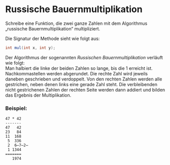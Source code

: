 # Russische Bauernmultiplikation

Schreibe eine Funktion, die zwei ganze Zahlen mit dem Algorithmus „russische Bauernmultiplikation“ multipliziert.

Die Signatur der Methode sieht wie folgt aus:

```java
int mul(int x, int y);
```

Der Algorithmus der sogenannten _Russischen Bauernmultiplikation_ verläuft wie folgt: <br>
Man halbiert die linke der beiden Zahlen so lange, bis die 1 erreicht ist. Nachkommastellen werden abgerundet. Die rechte Zahl wird jeweils daneben geschrieben und verdoppelt. Von den rechten Zahlen werden alle gestrichen, neben denen links eine gerade Zahl steht. Die verbleibenden nicht gestrichenen Zahlen der rechten Seite werden dann addiert und bilden das Ergebnis der Multiplikation.

### Beispiel:

```text
47 * 42
-------
47   42
23   84
11  168
 5  336
 2  6̶7̶2̶
 1 1344
=======
   1974 
```